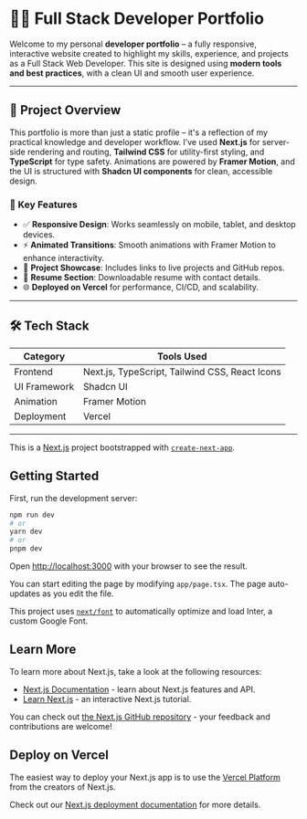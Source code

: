 # 🧑‍💻 Full Stack Developer Portfolio

Welcome to my personal **developer portfolio** – a fully responsive, interactive website created to highlight my skills, experience, and projects as a Full Stack Web Developer. This site is designed using **modern tools and best practices**, with a clean UI and smooth user experience.

---

## 📌 Project Overview

This portfolio is more than just a static profile – it's a reflection of my practical knowledge and developer workflow. I’ve used **Next.js** for server-side rendering and routing, **Tailwind CSS** for utility-first styling, and **TypeScript** for type safety. Animations are powered by **Framer Motion**, and the UI is structured with **Shadcn UI components** for clean, accessible design.

### 🎯 Key Features

- ✅ **Responsive Design**: Works seamlessly on mobile, tablet, and desktop devices.
- ⚡ **Animated Transitions**: Smooth animations with Framer Motion to enhance interactivity.
- 💼 **Project Showcase**: Includes links to live projects and GitHub repos.
- 📄 **Resume Section**: Downloadable resume with contact details.
- 🌐 **Deployed on Vercel** for performance, CI/CD, and scalability.

---

## 🛠️ Tech Stack

| Category     | Tools Used                                      |
|--------------|--------------------------------------------------|
| Frontend     | Next.js, TypeScript, Tailwind CSS, React Icons  |
| UI Framework | Shadcn UI                                       |
| Animation    | Framer Motion                                   |
| Deployment   | Vercel                                           |

---

This is a [Next.js](https://nextjs.org/) project bootstrapped with [`create-next-app`](https://github.com/vercel/next.js/tree/canary/packages/create-next-app).

## Getting Started

First, run the development server:

```bash
npm run dev
# or
yarn dev
# or
pnpm dev
```

Open [http://localhost:3000](http://localhost:3000) with your browser to see the result.

You can start editing the page by modifying `app/page.tsx`. The page auto-updates as you edit the file.

This project uses [`next/font`](https://nextjs.org/docs/basic-features/font-optimization) to automatically optimize and load Inter, a custom Google Font.

## Learn More

To learn more about Next.js, take a look at the following resources:

- [Next.js Documentation](https://nextjs.org/docs) - learn about Next.js features and API.
- [Learn Next.js](https://nextjs.org/learn) - an interactive Next.js tutorial.

You can check out [the Next.js GitHub repository](https://github.com/vercel/next.js/) - your feedback and contributions are welcome!

## Deploy on Vercel

The easiest way to deploy your Next.js app is to use the [Vercel Platform](https://vercel.com/new?utm_medium=default-template&filter=next.js&utm_source=create-next-app&utm_campaign=create-next-app-readme) from the creators of Next.js.

Check out our [Next.js deployment documentation](https://nextjs.org/docs/deployment) for more details.
